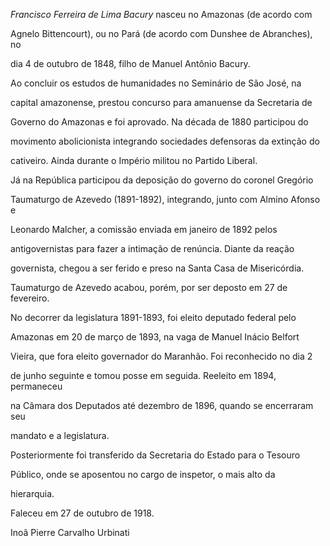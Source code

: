 

*Francisco Ferreira de Lima Bacury* nasceu no Amazonas (de acordo com

Agnelo Bittencourt), ou no Pará (de acordo com Dunshee de Abranches), no

dia 4 de outubro de 1848, filho de Manuel Antônio Bacury.



Ao concluir os estudos de humanidades no Seminário de São José, na

capital amazonense, prestou concurso para amanuense da Secretaria de

Governo do Amazonas e foi aprovado. Na década de 1880 participou do

movimento abolicionista integrando sociedades defensoras da extinção do

cativeiro. Ainda durante o Império militou no Partido Liberal.



Já na República participou da deposição do governo do coronel Gregório

Taumaturgo de Azevedo (1891-1892), integrando, junto com Almino Afonso e

Leonardo Malcher, a comissão enviada em janeiro de 1892 pelos

antigovernistas para fazer a intimação de renúncia. Diante da reação

governista, chegou a ser ferido e preso na Santa Casa de Misericórdia.

Taumaturgo de Azevedo acabou, porém, por ser deposto em 27 de fevereiro.



No decorrer da legislatura 1891-1893, foi eleito deputado federal pelo

Amazonas em 20 de março de 1893, na vaga de Manuel Inácio Belfort

Vieira, que fora eleito governador do Maranhão. Foi reconhecido no dia 2

de junho seguinte e tomou posse em seguida. Reeleito em 1894, permaneceu

na Câmara dos Deputados até dezembro de 1896, quando se encerraram seu

mandato e a legislatura.



Posteriormente foi transferido da Secretaria do Estado para o Tesouro

Público, onde se aposentou no cargo de inspetor, o mais alto da

hierarquia.



Faleceu em 27 de outubro de 1918.



Inoã Pierre Carvalho Urbinati




